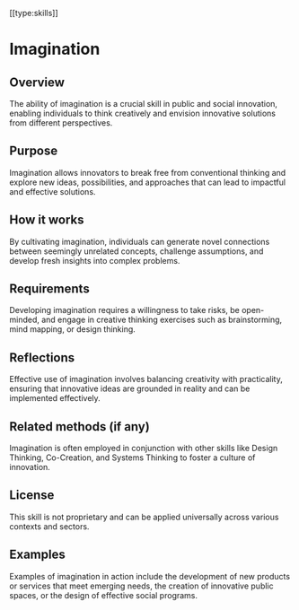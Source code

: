 [[type:skills]]

# Imagination

## Overview
The ability of imagination is a crucial skill in public and social innovation, enabling individuals to think creatively and envision innovative solutions from different perspectives.

## Purpose
Imagination allows innovators to break free from conventional thinking and explore new ideas, possibilities, and approaches that can lead to impactful and effective solutions.

## How it works
By cultivating imagination, individuals can generate novel connections between seemingly unrelated concepts, challenge assumptions, and develop fresh insights into complex problems.

## Requirements
Developing imagination requires a willingness to take risks, be open-minded, and engage in creative thinking exercises such as brainstorming, mind mapping, or design thinking.

## Reflections
Effective use of imagination involves balancing creativity with practicality, ensuring that innovative ideas are grounded in reality and can be implemented effectively.

## Related methods (if any)
Imagination is often employed in conjunction with other skills like Design Thinking, Co-Creation, and Systems Thinking to foster a culture of innovation.

## License
This skill is not proprietary and can be applied universally across various contexts and sectors.

## Examples
Examples of imagination in action include the development of new products or services that meet emerging needs, the creation of innovative public spaces, or the design of effective social programs.